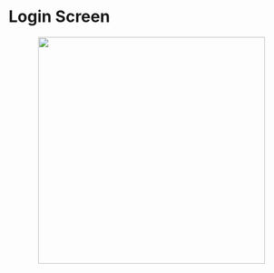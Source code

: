 # Login Screen

<p align="center">
    <img src="https://user-images.githubusercontent.com/56961917/191231498-e7b277f3-7060-4fbd-91a5-6991484ccc57.png" width="400">
</p>